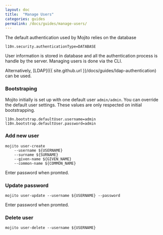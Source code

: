 ```yaml
---
layout: doc
title:  "Manage Users"
categories: guides
permalink: /docs/guides/manage-users/
---
```


The default authentication used by Mojito relies on the database

    l10n.security.authenticationType=DATABASE
    
User information is stored in database and all the authentication process
is handle by the server. Managing users is done 
via the CLI.

Alternatively, [LDAP]({{ site.github.url }}/docs/guides/ldap-authentication) can be used.
       
### Bootstraping

Mojito initially is set up with one default user `admin/admin`.
You can override the default user settings. These values are only respected on initial bootstrapping.

    l10n.bootstrap.defaultUser.username=admin
    l10n.bootstrap.defaultUser.password=admin

### Add new user

    mojito user-create  
        --username ${USERNAME}
        --surname ${SURNAME}
        --given-name ${GIVEN_NAME} 
        --common-name ${COMMON_NAME}

Enter password when promted.

### Update password
    mojito user-update --username ${USERNAME} --password

Enter password when promted.

### Delete user
    mojito user-delete --username ${USERNAME}